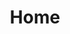 ---
home: true
title: Home
heroImage: logo.png
actions:
  - text: 开撕
    link: /basic/1991.array
    type: primary
    
---